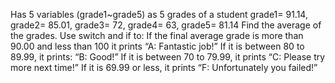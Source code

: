 Has 5 variables (grade1~grade5) as 5 grades of a student
grade1= 91.14, grade2= 85.01, grade3= 72, grade4= 63, grade5= 81.14
Find the average of the grades.
Use switch and if to:
If the final average grade is more than 90.00 and less than 100 it prints “A: Fantastic job!”
If it is between 80 to 89.99, it prints: “B: Good!”
If it is between 70 to 79.99, it prints “C: Please try more next time!”
If it is 69.99 or less, it prints “F: Unfortunately you failed!”
